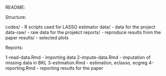 README:

Structure:

codes/ - R scripts used for LASSO estimator
data/ - data for the project
data-raw/ - raw data for the projekct
reports/ - reproduce results from the paper
results/ - selected plots

Reports:

1-read-data.Rmd - importing data
2-impute-data.Rmd - imputation of missing data in BKL
3-estimation.Rmd - estimation, eclasso, ecgreg 
4-reporting.Rmd - reporting results for the paper
